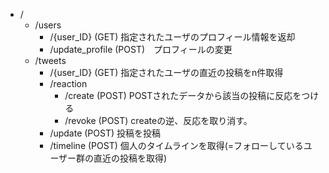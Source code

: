 - /
    - /users
        - /{user_ID} (GET) 指定されたユーザのプロフィール情報を返却
        - /update_profile (POST)　プロフィールの変更
    - /tweets
        - /{user_ID} (GET) 指定されたユーザの直近の投稿をn件取得
        - /reaction
            - /create     (POST) POSTされたデータから該当の投稿に反応をつける
            - /revoke     (POST) createの逆、反応を取り消す。
        - /update   (POST) 投稿を投稿
        - /timeline (POST) 個人のタイムラインを取得(=フォローしているユーザー群の直近の投稿を取得)